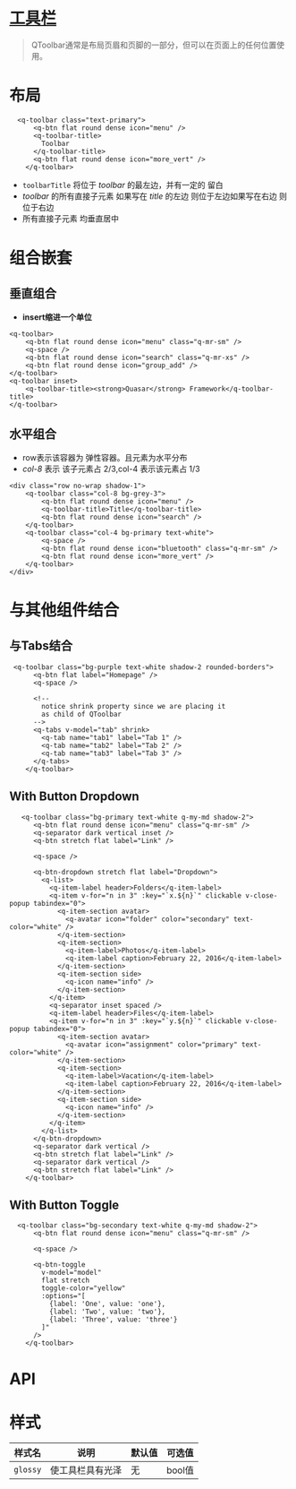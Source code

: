# [工具栏](http://www.quasarchs.com/vue-components/toolbar#Introduction)

> QToolbar通常是布局页眉和页脚的一部分，但可以在页面上的任何位置使用。





# 布局

```vue
  <q-toolbar class="text-primary">
      <q-btn flat round dense icon="menu" />
      <q-toolbar-title>
        Toolbar
      </q-toolbar-title>
      <q-btn flat round dense icon="more_vert" />
    </q-toolbar>

```

* `toolbarTitle` 将位于 *toolbar* 的最左边，并有一定的 留白
* *toolbar* 的所有直接子元素 如果写在 *title* 的左边 则位于左边如果写在右边 则位于右边
* 所有直接子元素 均垂直居中



# 组合嵌套

## 垂直组合

* **insert缩进一个单位**

```vue
<q-toolbar>
    <q-btn flat round dense icon="menu" class="q-mr-sm" />
    <q-space />
    <q-btn flat round dense icon="search" class="q-mr-xs" />
    <q-btn flat round dense icon="group_add" />
</q-toolbar>
<q-toolbar inset>
    <q-toolbar-title><strong>Quasar</strong> Framework</q-toolbar-title>
</q-toolbar>
```

## 水平组合

* row表示该容器为 弹性容器。且元素为水平分布
* *col-8* 表示 该子元素占 2/3,col-4 表示该元素占 1/3

```vue
<div class="row no-wrap shadow-1">
    <q-toolbar class="col-8 bg-grey-3">
        <q-btn flat round dense icon="menu" />
        <q-toolbar-title>Title</q-toolbar-title>
        <q-btn flat round dense icon="search" />
    </q-toolbar>
    <q-toolbar class="col-4 bg-primary text-white">
        <q-space />
        <q-btn flat round dense icon="bluetooth" class="q-mr-sm" />
        <q-btn flat round dense icon="more_vert" />
    </q-toolbar>
</div>
```



# 与其他组件结合

## 与Tabs结合

```vue
 <q-toolbar class="bg-purple text-white shadow-2 rounded-borders">
      <q-btn flat label="Homepage" />
      <q-space />

      <!--
        notice shrink property since we are placing it
        as child of QToolbar
      -->
      <q-tabs v-model="tab" shrink>
        <q-tab name="tab1" label="Tab 1" />
        <q-tab name="tab2" label="Tab 2" />
        <q-tab name="tab3" label="Tab 3" />
      </q-tabs>
    </q-toolbar>
```

## With Button Dropdown

```vue
   <q-toolbar class="bg-primary text-white q-my-md shadow-2">
      <q-btn flat round dense icon="menu" class="q-mr-sm" />
      <q-separator dark vertical inset />
      <q-btn stretch flat label="Link" />

      <q-space />

      <q-btn-dropdown stretch flat label="Dropdown">
        <q-list>
          <q-item-label header>Folders</q-item-label>
          <q-item v-for="n in 3" :key="`x.${n}`" clickable v-close-popup tabindex="0">
            <q-item-section avatar>
              <q-avatar icon="folder" color="secondary" text-color="white" />
            </q-item-section>
            <q-item-section>
              <q-item-label>Photos</q-item-label>
              <q-item-label caption>February 22, 2016</q-item-label>
            </q-item-section>
            <q-item-section side>
              <q-icon name="info" />
            </q-item-section>
          </q-item>
          <q-separator inset spaced />
          <q-item-label header>Files</q-item-label>
          <q-item v-for="n in 3" :key="`y.${n}`" clickable v-close-popup tabindex="0">
            <q-item-section avatar>
              <q-avatar icon="assignment" color="primary" text-color="white" />
            </q-item-section>
            <q-item-section>
              <q-item-label>Vacation</q-item-label>
              <q-item-label caption>February 22, 2016</q-item-label>
            </q-item-section>
            <q-item-section side>
              <q-icon name="info" />
            </q-item-section>
          </q-item>
        </q-list>
      </q-btn-dropdown>
      <q-separator dark vertical />
      <q-btn stretch flat label="Link" />
      <q-separator dark vertical />
      <q-btn stretch flat label="Link" />
    </q-toolbar>
```

## With Button Toggle

```vue
  <q-toolbar class="bg-secondary text-white q-my-md shadow-2">
      <q-btn flat round dense icon="menu" class="q-mr-sm" />

      <q-space />

      <q-btn-toggle
        v-model="model"
        flat stretch
        toggle-color="yellow"
        :options="[
          {label: 'One', value: 'one'},
          {label: 'Two', value: 'two'},
          {label: 'Three', value: 'three'}
        ]"
      />
    </q-toolbar>
```

# API





# 样式

| 样式名   | 说明             | 默认值 | 可选值 |
| -------- | ---------------- | ------ | ------ |
| `glossy` | 使工具栏具有光泽 | 无     | bool值 |

